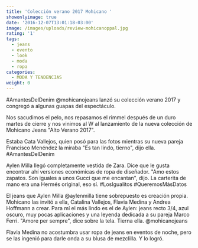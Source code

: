 ```yaml
---
title: 'Colección verano 2017 Mohicano '
showonlyimage: true
date: '2016-12-07T13:01:18-03:00'
image: /images/uploads/review-mohicanoppal.jpg
rating: '1'
tags:
  - jeans
  - evento
  - look
  - moda
  - ropa
categories:
  - MODA Y TENDENCIAS
weight: 0
---
```

\#AmantesDelDenim @mohicanojeans lanzó su colección verano 2017 y congregó a algunas guapas del espectáculo.

<!--more-->

Nos sacudimos el pelo, nos repasamos el rimmel después de un duro martes de cierre y nos vinimos al W al lanzamiento de la nueva colección de Mohicano Jeans "Alto Verano 2017". 

Estaba Cata Vallejos, quien posó para las fotos mientras su nueva pareja Francisco Menéndez la miraba "Es tan lindo, tierno", dijo ella. #AmantesDelDenim

Aylen Milla llegó completamente vestida de Zara. Dice que le gusta encontrar ahí versiones económicas de ropa de diseñador. "Amo estos zapatos. Son iguales a unos Gucci que me encantan", dijo. La carterita de mano era una Hermés original, eso sí. #LosIgualitos #QueremosMásDatos

El jeans que Aylen Milla @aylenmilla tiene sobrepuesto es creación propia. Mohicano las invitó a ella, Catalina Vallejos, Flavia Medina y Andrea Hoffmann a crear. Para mí el más lindo es el de Aylen: jeans recto 3/4, azul oscuro, muy pocas aplicaciones y una leyenda dedicada a su pareja Marco Ferri. "Amore per sempre", dice sobre la tela. Tierna ella. @mohicanojeans

Flavia Medina no acostumbra usar ropa de jeans en eventos de noche, pero se las ingenió para darle onda a su blusa de mezclilla. Y lo logró.
